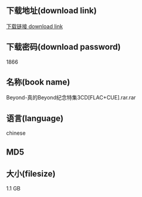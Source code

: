 ## 下载地址(download link)
[下载链接 download link](https://voluble-croquembouche-d321dc.netlify.app/?s=Beyond-%E7%9C%9F%E7%9A%84Beyond%E7%BA%AA%E5%BF%B5%E7%89%B9%E9%9B%863CD%5BFLAC%2BCUE%5D.rar)

## 下载密码(download password)
1866

## 名称(book name)
Beyond-真的Beyond纪念特集3CD[FLAC+CUE].rar.rar

## 语言(language)
chinese

## MD5


## 大小(filesize)
1.1 GB

